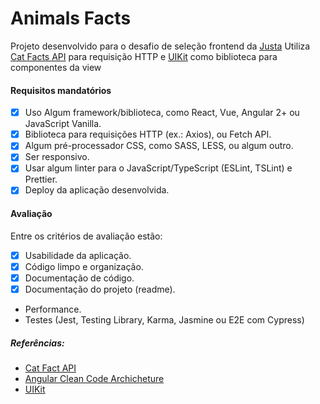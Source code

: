 # Animals Facts

Projeto desenvolvido para o desafio de seleção frontend da [Justa]('https://github.com/justapagamentos/jst-job-challenges')
Utiliza [Cat Facts API](https://alexwohlbruck.github.io/cat-facts/) para requisição HTTP e [UIKit](https://getuikit.com/) como biblioteca para componentes da view

#### Requisitos mandatórios

- [x] Uso Algum framework/biblioteca, como React, Vue, Angular 2+ ou JavaScript Vanilla.
- [x] Biblioteca para requisições HTTP (ex.: Axios), ou Fetch API.
- [x] Algum pré-processador CSS, como SASS, LESS, ou algum outro.
- [x] Ser responsivo.
- [x] Usar algum linter para o JavaScript/TypeScript (ESLint, TSLint) e Prettier.
- [x] Deploy da aplicação desenvolvida.

#### Avaliação

Entre os critérios de avaliação estão:

- [x] Usabilidade da aplicação.
- [x] Código limpo e organização.
- [x] Documentação de código.
- [x] Documentação do projeto (readme).
- Performance.
- Testes (Jest, Testing Library, Karma, Jasmine ou E2E com Cypress)

##### Referências:
- [Cat Fact API](https://alexwohlbruck.github.io/cat-facts/)
- [Angular Clean Code Archicheture](https://medium.com/intive-developers/approach-to-clean-architecture-in-angular-applications-hands-on-35145ceadc98)
- [UIKit](https://getuikit.com/)